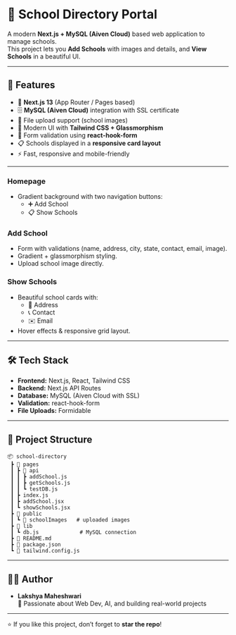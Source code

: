 # 🏫 School Directory Portal

A modern **Next.js + MySQL (Aiven Cloud)** based web application to manage schools.  
This project lets you **Add Schools** with images and details, and **View Schools** in a beautiful UI.

---

## 🚀 Features
- 🌟 **Next.js 13** (App Router / Pages based)  
- 🗄️ **MySQL (Aiven Cloud)** integration with SSL certificate  
- 📂 File upload support (school images)  
- 🎨 Modern UI with **Tailwind CSS + Glassmorphism**  
- 📝 Form validation using **react-hook-form**  
- 📋 Schools displayed in a **responsive card layout**  
- ⚡ Fast, responsive and mobile-friendly  

---


### Homepage
- Gradient background with two navigation buttons:
  - ➕ Add School
  - 📋 Show Schools

### Add School
- Form with validations (name, address, city, state, contact, email, image).  
- Gradient + glassmorphism styling.  
- Upload school image directly.

### Show Schools
- Beautiful school cards with:
  - 📍 Address
  - 📞 Contact
  - ✉️ Email  
- Hover effects & responsive grid layout.

---

## 🛠️ Tech Stack
- **Frontend:** Next.js, React, Tailwind CSS  
- **Backend:** Next.js API Routes  
- **Database:** MySQL (Aiven Cloud with SSL)  
- **Validation:** react-hook-form  
- **File Uploads:** Formidable  

---

## 📂 Project Structure
```
📦 school-directory
 ┣ 📂 pages
 ┃ ┣ 📂 api
 ┃ ┃ ┣ addSchool.js
 ┃ ┃ ┣ getSchools.js
 ┃ ┃ ┗ testDB.js
 ┃ ┣ index.js
 ┃ ┣ addSchool.jsx
 ┃ ┗ showSchools.jsx
 ┣ 📂 public
 ┃ ┗ 📂 schoolImages   # uploaded images
 ┣ 📂 lib
 ┃ ┗ db.js             # MySQL connection
 ┣ 📜 README.md
 ┣ 📜 package.json
 ┗ 📜 tailwind.config.js
```

---

## 👨‍💻 Author
- **Lakshya Maheshwari**  
🚀 Passionate about Web Dev, AI, and building real-world projects  

---

⭐ If you like this project, don’t forget to **star the repo**!

